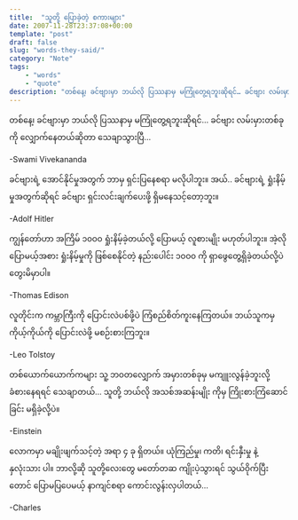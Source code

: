 ```yaml
---
title:  "သူတို့ ပြောခဲ့တဲ့ စကားများ"
date: 2007-11-28T23:37:08+00:00
template: "post"  
draft: false  
slug: "words-they-said/"  
category: "Note"
tags:
    - "words"
    - "quote"
description: "တစ်နေ့၊ ခင်ဗျားမှာ ဘယ်လို ပြဿနာမှ မကြုံတွေ့ရဘူးဆိုရင်… ခင်ဗျား လမ်းမှားတစ်ခုကို လျှောက်နေတယ်ဆိုတာ သေချာသွားပြီ"
---
```

တစ်နေ့၊ ခင်ဗျားမှာ ဘယ်လို ပြဿနာမှ မကြုံတွေ့ရဘူးဆိုရင်… ခင်ဗျား လမ်းမှားတစ်ခုကို လျှောက်နေတယ်ဆိုတာ သေချာသွားပြီ…
  
-Swami Vivekananda

ခင်ဗျားရဲ့ အောင်နိုင်မှုအတွက် ဘာမှ ရှင်းပြနေစရာ မလိုပါဘူး။ အယ်.. ခင်ဗျားရဲ့ ရှုံးနိမ့်မှုအတွက်ဆိုရင် ခင်ဗျား ရှင်းလင်းချက်ပေးဖို့ ရှိမနေသင့်တော့ဘူး။
  
-Adolf Hitler

ကျွန်တော်ဟာ အကြိမ် ၁၀ဝ၀ ရှုံးနိမ့်ခဲ့တယ်လို့ ပြောမယ့် လူစားမျိုး မဟုတ်ပါဘူး။ အဲ့လိုပြောမယ့်အစား ရှုံးနိမ့်မှုကို ဖြစ်စေနိုင်တဲ့ နည်းပေါင်း ၁၀ဝ၀ ကို ရှာဖွေတွေ့ရှိခဲ့တယ်လို့ပဲ တွေးမိမှာပါ။
  
-Thomas Edison

လူတိုင်းက ကမ္ဘာကြီးကို ပြောင်းလဲပစ်ဖို့ပဲ ကြံစည်စိတ်ကူးနေကြတယ်။ ဘယ်သူကမှ ကိုယ့်ကိုယ်ကို ပြောင်းလဲဖို့ မစဉ်းစားကြဘူး။
  
-Leo Tolstoy

တစ်ယောက်ယောက်ကများ သူ့ ဘဝတလျှောက် အမှားတစ်ခုမှ မကျူးလွန်ခဲ့ဘူးလို့ ခံစားနေရရင် သေချာတယ်… သူတို့ ဘယ်လို အသစ်အဆန်းမျိုး ကိုမှ ကြိုးစားကြံဆောင်ခြင်း မရှိခဲ့လို့ပဲ။
  
-Einstein

လောကမှာ မချိုးဖျက်သင့်တဲ့ အရာ ၄ ခု ရှိတယ်။ ယုံကြည်မှု၊ ကတိ၊ ရင်းနှီးမှု နဲ့ နှလုံးသား ပါ။ ဘာလို့ဆို သူတို့လေးတွေ မတော်တဆ ကျိုးပဲ့သွားရင် သွယ်ဝိုက်ပြီးတောင် ပြောမပြပေမယ့် နာကျင်စရာ ကောင်းလွန်းလှပါတယ်…
  
-Charles
